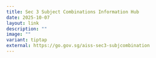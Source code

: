```yaml
---
title: Sec 3 Subject Combinations Information Hub
date: 2025-10-07
layout: link
description: ""
image: ""
variant: tiptap
external: https://go.gov.sg/aiss-sec3-subjcombination
---
```

